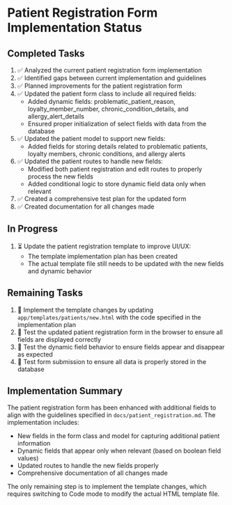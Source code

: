 # Patient Registration Form Implementation Status

## Completed Tasks
1. ✅ Analyzed the current patient registration form implementation
2. ✅ Identified gaps between current implementation and guidelines
3. ✅ Planned improvements for the patient registration form
4. ✅ Updated the patient form class to include all required fields:
   - Added dynamic fields: problematic_patient_reason, loyalty_member_number, chronic_condition_details, and allergy_alert_details
   - Ensured proper initialization of select fields with data from the database
5. ✅ Updated the patient model to support new fields:
   - Added fields for storing details related to problematic patients, loyalty members, chronic conditions, and allergy alerts
6. ✅ Updated the patient routes to handle new fields:
   - Modified both patient registration and edit routes to properly process the new fields
   - Added conditional logic to store dynamic field data only when relevant
7. ✅ Created a comprehensive test plan for the updated form
8. ✅ Created documentation for all changes made

## In Progress
1. ⏳ Update the patient registration template to improve UI/UX:
   - The template implementation plan has been created
   - The actual template file still needs to be updated with the new fields and dynamic behavior

## Remaining Tasks
1. 🔧 Implement the template changes by updating `app/templates/patients/new.html` with the code specified in the implementation plan
2. 🧪 Test the updated patient registration form in the browser to ensure all fields are displayed correctly
3. 🧪 Test the dynamic field behavior to ensure fields appear and disappear as expected
4. 🧪 Test form submission to ensure all data is properly stored in the database

## Implementation Summary
The patient registration form has been enhanced with additional fields to align with the guidelines specified in `docs/patient_registration.md`. The implementation includes:

- New fields in the form class and model for capturing additional patient information
- Dynamic fields that appear only when relevant (based on boolean field values)
- Updated routes to handle the new fields properly
- Comprehensive documentation of all changes made

The only remaining step is to implement the template changes, which requires switching to Code mode to modify the actual HTML template file.